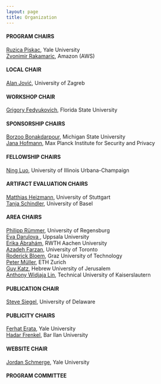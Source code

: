 ```yaml
---
layout: page
title: Organization
---
```

#### PROGRAM CHAIRS
[Ruzica Piskac](http://www.cs.yale.edu/homes/piskac/), Yale University <br>
[Zvonimir Rakamaric](https://zvonimir.github.io/), Amazon (AWS)

#### LOCAL CHAIR
[Alan Jović](https://www.fer.unizg.hr/en/alan.jovic#), University of Zagreb

#### WORKSHOP CHAIR
[Grigory Fedyukovich](https://www.cs.fsu.edu/~grigory/), Florida State University

#### SPONSORSHIP CHAIRS
[Borzoo Bonakdarpour](https://www.cse.msu.edu/tart/profile/borzoo), Michigan State University <br>
[Jana Hofmann](https://janahofmann.github.io/), Max Planck Institute for Security and Privacy

#### FELLOWSHIP CHAIRS
[Ning Luo](https://ning0luo.github.io/), University of Illinois Urbana-Champaign 

#### ARTIFACT EVALUATION CHAIRS
[Matthias Heizmann](https://www.iste.uni-stuttgart.de/institute/team/Heizmann/), University of Stuttgart <br>
[Tanja Schindler](https://ai.dmi.unibas.ch/people/schindler/), University of Basel

#### AREA CHAIRS
[Philipp Rümmer](http://www.philipp.ruemmer.org/), University of Regensburg <br>
[Eva Darulova ](https://people.mpi-sws.org/~eva/), Uppsala University <br>
[Erika Ábrahám](https://ths.rwth-aachen.de/people/erika-abraham/), RWTH Aachen University <br>
[Azadeh Farzan](https://www.cs.toronto.edu/~azadeh/), University of Toronto <br>
[Roderick Bloem](https://www.iaik.tugraz.at/person/roderick-bloem/), Graz University of Technology <br>
[Peter Müller](https://inf.ethz.ch/people/person-detail.mueller.html), ETH Zurich <br>
[Guy Katz](https://www.katz-lab.com/), Hebrew University of Jerusalem <br>
[Anthony Widjaja Lin](https://anthonywlin.github.io/), Technical University of Kaiserslautern

#### PUBLICATION CHAIR
[Steve Siegel](https://vsl.cis.udel.edu/siegel.html), University of Delaware

#### PUBLICITY CHAIRS
[Ferhat Erata](https://ferhat.ai), Yale University <br>
[Hadar Frenkel](https://u.cs.biu.ac.il/~frenkeh3/), Bar Ilan University

#### WEBSITE CHAIR
[Jordan Schmerge](https://www.linkedin.com/in/jordan-schmerge/), Yale University

#### PROGRAM COMMITTEE